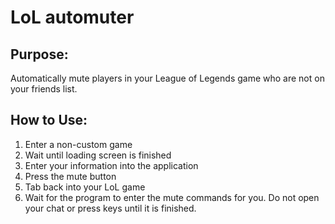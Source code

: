 # LoL automuter

## Purpose:
Automatically mute players in your League of Legends game who are not on your friends list.

## How to Use:
1. Enter a non-custom game
2. Wait until loading screen is finished
3. Enter your information into the application
4. Press the mute button
5. Tab back into your LoL game
6. Wait for the program to enter the mute commands for you. Do not open your chat or press keys until it is finished.

